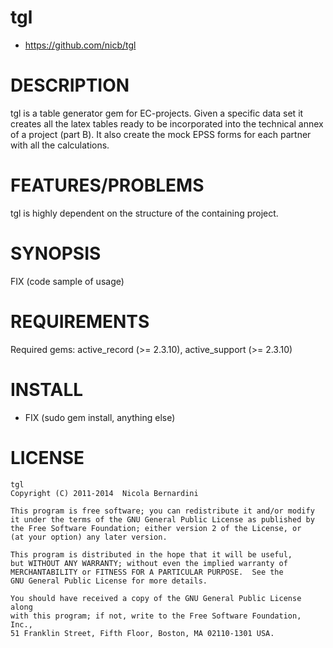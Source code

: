 tgl
====

* https://github.com/nicb/tgl

DESCRIPTION
====

tgl is a table generator gem for EC-projects. Given a specific data  set
it creates all the latex  tables  ready  to  be  incorporated  into  the
technical annex of a project (part B). It  also  create  the  mock  EPSS
forms for each partner with all the calculations.

FEATURES/PROBLEMS
====

tgl is highly dependent on the structure of the containing project.

SYNOPSIS
====

  FIX (code sample of usage)

REQUIREMENTS
====

Required gems: active_record (>= 2.3.10), active_support (>= 2.3.10)

INSTALL
====

* FIX (sudo gem install, anything else)

LICENSE
====

    tgl
    Copyright (C) 2011-2014  Nicola Bernardini

    This program is free software; you can redistribute it and/or modify
    it under the terms of the GNU General Public License as published by
    the Free Software Foundation; either version 2 of the License, or
    (at your option) any later version.

    This program is distributed in the hope that it will be useful,
    but WITHOUT ANY WARRANTY; without even the implied warranty of
    MERCHANTABILITY or FITNESS FOR A PARTICULAR PURPOSE.  See the
    GNU General Public License for more details.

    You should have received a copy of the GNU General Public License along
    with this program; if not, write to the Free Software Foundation, Inc.,
    51 Franklin Street, Fifth Floor, Boston, MA 02110-1301 USA.
